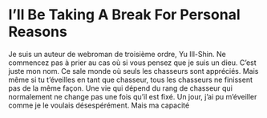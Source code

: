 # I’ll Be Taking A Break For Personal Reasons
Je suis un auteur de webroman de troisième ordre, Yu Ill-Shin. Ne commencez pas à prier au cas où si vous pensez que je suis un dieu. C’est juste mon nom. Ce sale monde où seuls les chasseurs sont appréciés. Mais même si tu t’éveilles en tant que chasseur, tous les chasseurs ne finissent pas de la même façon. Une vie qui dépend du rang de chasseur qui normalement ne change pas une fois qu’il est fixé. Un jour, j’ai pu m’éveiller comme je le voulais désespérément. Mais ma capacité